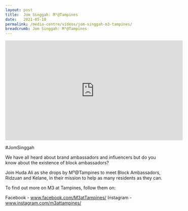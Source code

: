 ```yaml
---
layout: post
title:  Jom Singgah: M³@Tampines
date:   2021-05-10
permalink: /media-centre/videos/jom-singgah-m3-tampines/
breadcrumb: Jom Singgah: M³@Tampines
---
```


<div class="bp-youtube">
<iframe width="560" height="315" src="https://www.youtube.com/embed/PwK6ctOReCw" title="YouTube video player" frameborder="0" allow="accelerometer; autoplay; clipboard-write; encrypted-media; gyroscope; picture-in-picture" allowfullscreen></iframe>
</div>

#JomSinggah

We have all heard about brand ambassadors and influencers but do you know about the existence of block ambassadors?

Join Huda Ali as she drops by M³@Tampines to meet Block Ambassadors, Ridzuan and Kelane, in their mission to help as many residents as they can.

To find out more on M3 at Tampines, follow them on:

Facebook - www.facebook.com/M3atTampines/
Instagram - www.instagram.com/m3attampines/

